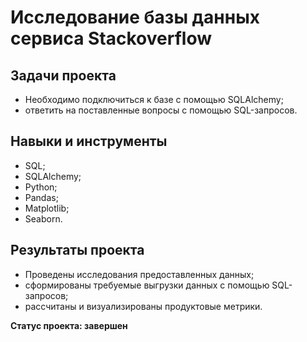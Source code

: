 # Исследование базы данных сервиса Stackoverflow

## Задачи проекта
- Необходимо подключиться к базе с помощью SQLAlchemy;
- ответить на поставленные вопросы с помощью SQL-запросов.

## Навыки и инструменты
- SQL;
- SQLAlchemy;
- Python;
- Pandas;
- Matplotlib;
- Seaborn.

## Результаты проекта
- Проведены исследования предоставленных данных;
- сформированы требуемые выгрузки данных с помощью SQL-запросов;
- рассчитаны и визуализированы продуктовые метрики.

**Статус проекта: завершен**




